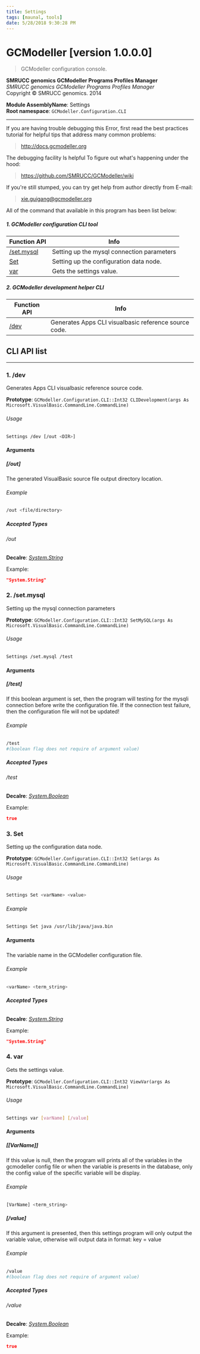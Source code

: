 ```yaml
---
title: Settings
tags: [maunal, tools]
date: 5/28/2018 9:30:28 PM
---
```

# GCModeller [version 1.0.0.0]
> GCModeller configuration console.

<!--more-->

**SMRUCC genomics GCModeller Programs Profiles Manager**<br/>
_SMRUCC genomics GCModeller Programs Profiles Manager_<br/>
Copyright © SMRUCC genomics. 2014

**Module AssemblyName**: Settings<br/>
**Root namespace**: ``GCModeller.Configuration.CLI``<br/>

------------------------------------------------------------
If you are having trouble debugging this Error, first read the best practices tutorial for helpful tips that address many common problems:
> http://docs.gcmodeller.org


The debugging facility Is helpful To figure out what's happening under the hood:
> https://github.com/SMRUCC/GCModeller/wiki


If you're still stumped, you can try get help from author directly from E-mail:
> xie.guigang@gcmodeller.org



All of the command that available in this program has been list below:

##### 1. GCModeller configuration CLI tool


|Function API|Info|
|------------|----|
|[/set.mysql](#/set.mysql)|Setting up the mysql connection parameters|
|[Set](#Set)|Setting up the configuration data node.|
|[var](#var)|Gets the settings value.|


##### 2. GCModeller development helper CLI


|Function API|Info|
|------------|----|
|[/dev](#/dev)|Generates Apps CLI visualbasic reference source code.|

## CLI API list
--------------------------
<h3 id="/dev"> 1. /dev</h3>

Generates Apps CLI visualbasic reference source code.

**Prototype**: ``GCModeller.Configuration.CLI::Int32 CLIDevelopment(args As Microsoft.VisualBasic.CommandLine.CommandLine)``

###### Usage

```bash
Settings /dev [/out <DIR>]
```


#### Arguments
##### [/out]
The generated VisualBasic source file output directory location.

###### Example
```bash
/out <file/directory>
```
##### Accepted Types
###### /out
**Decalre**:  _<a href="https://msdn.microsoft.com/en-us/library/system.string(v=vs.110).aspx?cs-save-lang=1&cs-lang=vb#code-snippet-1">System.String</a>_

Example: 
```json
"System.String"
```

<h3 id="/set.mysql"> 2. /set.mysql</h3>

Setting up the mysql connection parameters

**Prototype**: ``GCModeller.Configuration.CLI::Int32 SetMySQL(args As Microsoft.VisualBasic.CommandLine.CommandLine)``

###### Usage

```bash
Settings /set.mysql /test
```


#### Arguments
##### [/test]
If this boolean argument is set, then the program will testing for the mysqli connection before write the configuration file. If the connection test failure, then the configuration file will not be updated!

###### Example
```bash
/test
#(boolean flag does not require of argument value)
```
##### Accepted Types
###### /test
**Decalre**:  _<a href="https://msdn.microsoft.com/en-us/library/system.boolean(v=vs.110).aspx?cs-save-lang=1&cs-lang=vb#code-snippet-1">System.Boolean</a>_

Example: 
```json
true
```

<h3 id="Set"> 3. Set</h3>

Setting up the configuration data node.

**Prototype**: ``GCModeller.Configuration.CLI::Int32 Set(args As Microsoft.VisualBasic.CommandLine.CommandLine)``

###### Usage

```bash
Settings Set <varName> <value>
```
###### Example
```bash
Settings Set java /usr/lib/java/java.bin
```


#### Arguments
##### <varName>
The variable name in the GCModeller configuration file.

###### Example
```bash
<varName> <term_string>
```
##### Accepted Types
###### <varName>
**Decalre**:  _<a href="https://msdn.microsoft.com/en-us/library/system.string(v=vs.110).aspx?cs-save-lang=1&cs-lang=vb#code-snippet-1">System.String</a>_

Example: 
```json
"System.String"
```

<h3 id="var"> 4. var</h3>

Gets the settings value.

**Prototype**: ``GCModeller.Configuration.CLI::Int32 ViewVar(args As Microsoft.VisualBasic.CommandLine.CommandLine)``

###### Usage

```bash
Settings var [varName] [/value]
```


#### Arguments
##### [[VarName]]
If this value is null, then the program will prints all of the variables in the gcmodeller config file or when the variable is presents in the database, only the config value of the specific variable will be display.

###### Example
```bash
[VarName] <term_string>
```
##### [/value]
If this argument is presented, then this settings program will only output the variable value, otherwise will output data in format: key = value

###### Example
```bash
/value
#(boolean flag does not require of argument value)
```
##### Accepted Types
###### /value
**Decalre**:  _<a href="https://msdn.microsoft.com/en-us/library/system.boolean(v=vs.110).aspx?cs-save-lang=1&cs-lang=vb#code-snippet-1">System.Boolean</a>_

Example: 
```json
true
```

